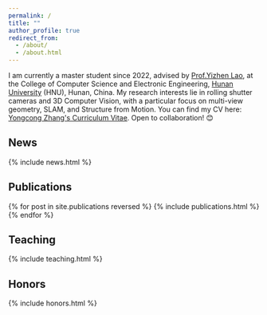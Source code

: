 ```yaml
---
permalink: /
title: ""
author_profile: true
redirect_from: 
  - /about/
  - /about.html
---
```


I am currently a master student since 2022, advised by [Prof.Yizhen Lao](https://scholar.google.fr/citations?user=OhPsgH0AAAAJ&hl=en), at the College of Computer Science and Electronic Engineering, [Hunan University](https://www.hnu.edu.cn/) (HNU), Hunan, China. My research interests lie in rolling shutter cameras and 3D Computer Vision, with a particular focus on multi-view geometry, SLAM, and Structure from Motion. You can find my CV here: [Yongcong Zhang's Curriculum Vitae](cv.pdf). Open to collaboration! 😊



## News
<style style="text/css"> .news{font-size:0.75em;} </style>
{% include news.html %}


## Publications

<style style="text/css"> .hoverTable{ width:85%; border-collapse:collapse; border: 0px; } .hoverTable td{ padding:7px; border:#4e95f4 0px solid; } /* Define the default color for all the table rows */ .hoverTable tr{} /* Define the hover highlight color for the table row */ .hoverTable tr:hover { background-color: #f7f7f7; } </style> {% for post in site.publications reversed %} {% include publications.html %} {% endfor %}


## Teaching
<style style="text/css"> .news{font-size:0.75em;} </style>
{% include teaching.html %}

## Honors
<style style="text/css"> .news{font-size:0.75em;} </style>
{% include honors.html %}




